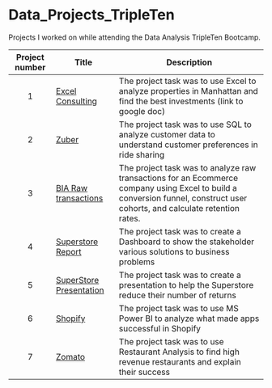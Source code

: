 # Data_Projects_TripleTen
Projects I worked on while attending the Data Analysis TripleTen Bootcamp.


| Project number | Title | Description |
| :-----------: | ----------- |----------- |
| 1 | [Excel Consulting](https://docs.google.com/spreadsheets/d/1NhBJBCna8YVAJNFq0MRzcYw6iaXYmX3jKLis8L_orzo/edit?usp=sharing)| The project task was to use Excel to analyze properties in Manhattan and find the best investments (link to google doc)
| 2 | [Zuber](https://github.com/Dopfer99/Date_Projects_TripleTen/blob/c97871234b2d20e1fe14c5efcee8da23acc79e01/Project%202%20Zuber%20details) | The project task was to use SQL to analyze customer data to understand customer preferences in ride sharing |
| 3 | [BIA Raw transactions](https://docs.google.com/spreadsheets/d/1HsOzDKuqidN472objV5-kqUpIDRBYMa_oY6aX3fAjgE/edit?usp=sharing) | The project task was to analyze raw transactions for an Ecommerce company using Excel to build a conversion funnel, construct user cohorts, and calculate retention rates. |
| 4 | [Superstore Report](https://github.com/Dopfer99/Date_Projects_TripleTen/tree/c58a8f91f5262852f8b46749fbf05a95edfe1040/Project%204%20Superstore) | The project task was to create a Dashboard to show the stakeholder various solutions to business problems
| 5 | [SuperStore Presentation](https://github.com/Dopfer99/TripleTen-Projects/tree/4b88030104cdf8c8cb712ac60e43fed4ce0a6e9b/Project%205%20Storytelling%20w%3AData) | The project task was to create a presentation to help the Superstore reduce their number of returns
| 6 | [Shopify](https://github.com/Dopfer99/Date_Projects_TripleTen/tree/42d09fadbefff58bb7c7eed3b5a6535b34f75b2d/Shopify%20Project%20Report) | The project task was to use MS Power BI to analyze what made apps successful in Shopify
| 7 | [Zomato](https://github.com/Dopfer99/Date_Projects_TripleTen/tree/aad9a1bf10a12aca618f6ee6569b2c4463a86a09/Final%20Project%20Report) | The project task was to use Restaurant Analysis to find high revenue restaurants and explain their success
